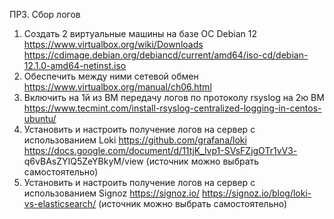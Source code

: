 ПРЗ. Сбор логов

1. Создать 2 виртуальные машины на базе ОС Debian 12
https://www.virtualbox.org/wiki/Downloads https://cdimage.debian.org/debiancd/current/amd64/iso-cd/debian-12.1.0-amd64-netinst.iso
2. Обеспечить между ними сетевой обмен https://www.virtualbox.org/manual/ch06.html
3. Включить на 1й из ВМ передачу логов по протоколу rsyslog на 2ю ВМ
https://www.tecmint.com/install-rsyslog-centralized-logging-in-centos-ubuntu/
4. Установить и настроить получение логов на сервер с использованием Loki
https://github.com/grafana/loki https://docs.google.com/document/d/11tjK_lvp1-SVsFZjgOTr1vV3-
q6vBAsZYIQ5ZeYBkyM/view (источник можно выбрать самостоятельно)
5. Установить и настроить получение логов на сервер с использованием Signoz https://signoz.io/
https://signoz.io/blog/loki-vs-elasticsearch/ (источник можно выбрать самостоятельно)
